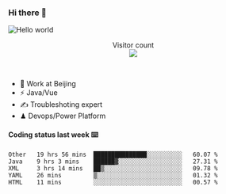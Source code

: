 ### Hi there 👋

<img src="https://raw.githubusercontent.com/sagar-viradiya/sagar-viradiya/master/resources/banner.png" alt="Hello world">
<p align="center"> 
  Visitor count<br/>
  <img src="https://profile-counter.glitch.me/youszoe/count.svg" />
</p>
<br/>

- 🍻 Work at Beijing 
- ⚡  Java/Vue
- ✍️  Troubleshoting expert
- ♟  Devops/Power Platform 

#### Coding status last week ⌨️

<!--START_SECTION:waka-->
```text
Other   19 hrs 56 mins  ███████████████░░░░░░░░░░   60.07 % 
Java    9 hrs 3 mins    ██████▓░░░░░░░░░░░░░░░░░░   27.31 % 
XML     3 hrs 14 mins   ██▒░░░░░░░░░░░░░░░░░░░░░░   09.78 % 
YAML    26 mins         ▒░░░░░░░░░░░░░░░░░░░░░░░░   01.32 % 
HTML    11 mins         ░░░░░░░░░░░░░░░░░░░░░░░░░   00.57 % 
```
<!--END_SECTION:waka-->

<br/>
<center><img src="http://ghchart.rshah.org/409ba5/yousazoe" alt="" /></center>


